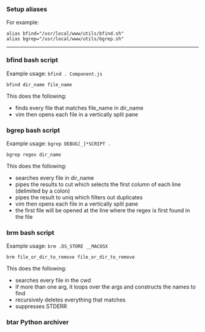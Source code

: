### Setup aliases
For example:

    alias bfind="/usr/local/www/utils/bfind.sh"
    alias bgrep="/usr/local/www/utils/bgrep.sh"

----------------------------------------------------------------------------------------

### bfind bash script
Example usage:
    `bfind . Component.js`

    bfind dir_name file_name

This does the following:

- finds every file that matches file_name in dir_name
- vim then opens each file in a vertically split pane


### bgrep bash script
Example usage:
    `bgrep DEBUG[_]*SCRIPT .`

    bgrep regex dir_name

This does the following:

- searches every file in dir_name
- pipes the results to cut which selects the first column of each line (delimited by a colon)
- pipes the result to uniq which filters out duplicates
- vim then opens each file in a vertically split pane
- the first file will be opened at the line where the regex is first found in the file

### brm bash script
Example usage:
    `brm .DS_STORE __MACOSX`

    brm file_or_dir_to_remove file_or_dir_to_remove 

This does the following:

- searches every file in the cwd
- if more than one arg, it loops over the args and constructs the names to find
- recursively deletes everything that matches
- suppresses STDERR

### btar Python archiver
